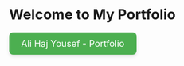 <h1>Welcome to My Portfolio</h1>
<a href="https://ali-haj-yousef.github.io/Portfolio/" target="_blank" style="text-decoration: none;">
    <div style="
        display: inline-block;
        padding: 12px 24px;
        font-size: 18px;
        color: white;
        background-color: #4CAF50;
        border: none;
        border-radius: 8px;
        box-shadow: 0 4px 6px rgba(0, 0, 0, 0.1);
        cursor: pointer;
    ">
        Ali Haj Yousef - Portfolio
    </div>
</a>
